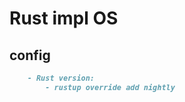 # Rust impl OS

## config
```markdown
    - Rust version: 
        - rustup override add nightly
```
